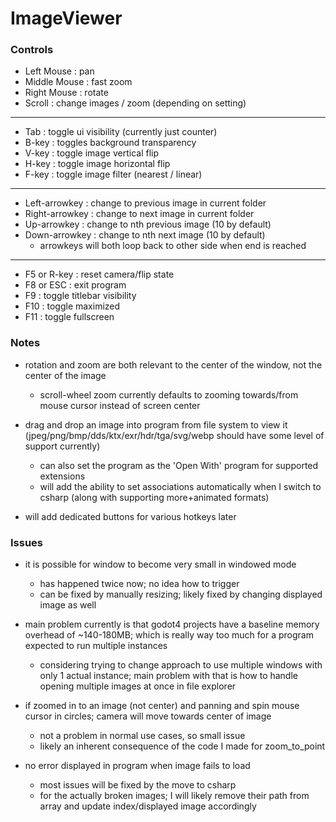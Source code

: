 # ImageViewer
 
### Controls
- Left Mouse : pan
- Middle Mouse : fast zoom
- Right Mouse : rotate
- Scroll : change images / zoom (depending on setting)
---
- Tab : toggle ui visibility (currently just counter)
- B-key : toggles background transparency
- V-key : toggle image vertical flip
- H-key : toggle image horizontal flip
- F-key : toggle image filter (nearest / linear)
---
- Left-arrowkey : change to previous image in current folder
- Right-arrowkey : change to next image in current folder
- Up-arrowkey : change to nth previous image (10 by default)
- Down-arrowkey : change to nth next image (10 by default)
  - arrowkeys will both loop back to other side when end is reached
---
- F5 or R-key : reset camera/flip state
- F8 or ESC : exit program
- F9 : toggle titlebar visibility
- F10 : toggle maximized
- F11 : toggle fullscreen

### Notes
- rotation and zoom are both relevant to the center of the window, not the center of the image
  - scroll-wheel zoom currently defaults to zooming towards/from mouse cursor instead of screen center

- drag and drop an image into program from file system to view it (jpeg/png/bmp/dds/ktx/exr/hdr/tga/svg/webp should have some level of support currently)
  - can also set the program as the 'Open With' program for supported extensions
  - will add the ability to set associations automatically when I switch to csharp (along with supporting more+animated formats)

- will add dedicated buttons for various hotkeys later

### Issues
- it is possible for window to become very small in windowed mode
  - has happened twice now; no idea how to trigger
  - can be fixed by manually resizing; likely fixed by changing displayed image as well

- main problem currently is that godot4 projects have a baseline memory overhead of ~140-180MB; which is really way too much for a program expected
  to run multiple instances
  - considering trying to change approach to use multiple windows with only 1 actual instance; main problem with that is how to handle opening multiple
    images at once in file explorer

- if zoomed in to an image (not center) and panning and spin mouse cursor in circles; camera will move towards center of image
  - not a problem in normal use cases, so small issue
  - likely an inherent consequence of the code I made for zoom_to_point

- no error displayed in program when image fails to load
  - most issues will be fixed by the move to csharp
  - for the actually broken images; I will likely remove their path from array and update index/displayed image accordingly
